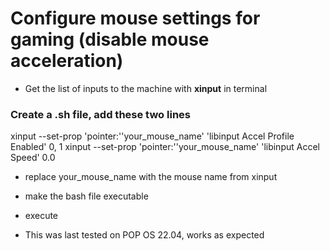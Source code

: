 # Configure mouse settings for gaming (disable mouse acceleration)

* Get the list of inputs to the machine with **xinput** in terminal

### Create a .sh file, add these two lines
xinput --set-prop 'pointer:''your_mouse_name' 'libinput Accel Profile Enabled' 0, 1
xinput --set-prop 'pointer:''your_mouse_name' 'libinput Accel Speed' 0.0

* replace your_mouse_name with the mouse name from xinput
* make the bash file executable
* execute

* This was last tested on POP OS 22.04, works as expected
